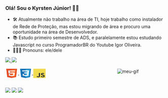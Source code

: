 ### Olá! Sou o Kyrsten Júnior! 👋🏽

- 🛠️ Atualmente não trabalho na área de TI, hoje trabalho como instalador de Rede de Proteção, mas estou migrando de área e procuro uma oportunidade na área de Desenvolvedor.
- 📚 Estudo primeiro semestre de ADS, e paralelamente estou estudando Javascript no curso ProgramadorBR do Youtube Igor Oliveira.
- 🧍🏽‍♂️ Pronouns: ele/dele

<div>
    <a href="https://github.com/kyrstenjunior">
    <img height="180em" src="https://github-readme-stats.vercel.app/api?username=kyrstenjunior&show_icons=true&theme=dracula&include_all_commits=true&count_private=true">
    <img height="180em" src="https://github-readme-stats.vercel.app/api/top-langs/?username=kyrstenjunior&layout=compact&langs_count=16&theme=dracula">
</div>
<div style="display: inline_block"><br>
  <img align="center" alt="KJ-html" height="30" width="40" src="https://raw.githubusercontent.com/devicons/devicon/master/icons/html5/html5-original.svg">
  <img align="center" alt="KJ-css" height="30" width="40" src="https://raw.githubusercontent.com/devicons/devicon/master/icons/css3/css3-original.svg">
  <img align="center" alt="KJ-js" height="30" width="40" src="https://raw.githubusercontent.com/devicons/devicon/master/icons/javascript/javascript-original.svg">
  <img align="right" alt="meu-gif" height="150px" width="150px" src="https://cdn.discordapp.com/attachments/965634054017912893/965634513667493998/Webp.net-gifmaker.gif">
</div>

  ##
  
  <div>
    <a href="mailto:kyrstenjr@gmail.com" target="_blank"><img src="https://img.shields.io/badge/Gmail-D14836?style=for-the-badge&logo=gmail&logoColor=white" target="_blank"></a>
     <a href="https://www.instagram.com/kyrstenjunior" target="_blank"><img src="https://img.shields.io/badge/Instagram-E4405F?style=for-the-badge&logo=instagram&logoColor=white" target="_blank"></a>
    <a href="https://www.linkedin.com/in/kyrstenjr/" target="_blank"><img src="https://img.shields.io/badge/LinkedIn-0077B5?style=for-the-badge&logo=linkedin&logoColor=white" target="_blank"></a>
  </div>
